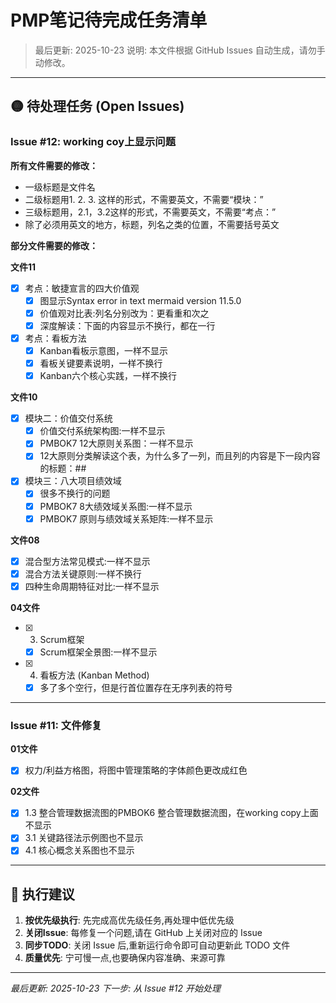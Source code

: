 # PMP笔记待完成任务清单

> 最后更新: 2025-10-23
> 说明: 本文件根据 GitHub Issues 自动生成，请勿手动修改。

---

## 🟡 待处理任务 (Open Issues)

### Issue #12: working coy上显示问题

**所有文件需要的修改：**
- 一级标题是文件名
- 二级标题用1. 2. 3. 这样的形式，不需要英文，不需要“模块：”
- 三级标题用，2.1，3.2这样的形式，不需要英文，不需要“考点：”
- 除了必须用英文的地方，标题，列名之类的位置，不需要括号英文

**部分文件需要的修改：**

**文件11**
- [x] 考点：敏捷宣言的四大价值观
    - [x] 图显示Syntax error in text mermaid version 11.5.0
    - [x] 价值观对比表:列名分别改为：更看重和次之
    - [x] 深度解读：下面的内容显示不换行，都在一行
- [x] 考点：看板方法
    - [x] Kanban看板示意图，一样不显示
    - [x] 看板关键要素说明，一样不换行
    - [x] Kanban六个核心实践，一样不换行

**文件10**
- [x] 模块二：价值交付系统
    - [x] 价值交付系统架构图:一样不显示
    - [x] PMBOK7 12大原则关系图：一样不显示
    - [x] 12大原则分类解读这个表，为什么多了一列，而且列的内容是下一段内容的标题：##
- [x] 模块三：八大项目绩效域
    - [x] 很多不换行的问题
    - [x] PMBOK7 8大绩效域关系图:一样不显示
    - [x] PMBOK7 原则与绩效域关系矩阵:一样不显示

**文件08**
- [x] 混合型方法常见模式:一样不显示
- [x] 混合方法关键原则:一样不换行
- [x] 四种生命周期特征对比:一样不显示

**04文件**
- [x] 3. Scrum框架
    - [x] Scrum框架全景图:一样不显示
- [x] 4. 看板方法 (Kanban Method)
    - [x] 多了多个空行，但是行首位置存在无序列表的符号

---

### Issue #11: 文件修复

**01文件**
- [x] 权力/利益方格图，将图中管理策略的字体颜色更改成红色

**02文件**
- [x] 1.3 整合管理数据流图的PMBOK6 整合管理数据流图，在working copy上面不显示
- [x] 3.1 关键路径法示例图也不显示
- [x] 4.1 核心概念关系图也不显示

---

## 📌 执行建议

1. **按优先级执行**: 先完成高优先级任务,再处理中低优先级
2. **关闭Issue**: 每修复一个问题,请在 GitHub 上关闭对应的 Issue
3. **同步TODO**: 关闭 Issue 后,重新运行命令即可自动更新此 TODO 文件
4. **质量优先**: 宁可慢一点,也要确保内容准确、来源可靠

---

_最后更新: 2025-10-23_
_下一步: 从 Issue #12 开始处理_